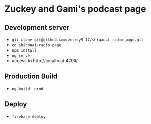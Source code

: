 # Zuckey and Gami's podcast page
## Development server
- `git clone git@github.com:zuckeyM-17/shiganai-radio-page.git`
- `cd shiganai-radio-page`
- `npm install`
- `ng serve`
- access to http://localhost:4200/

## Production Build
- `ng build -prod`

## Deploy
- `firebase deploy`